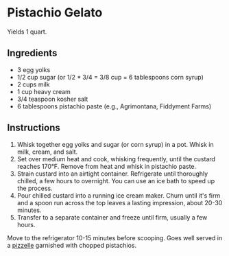 # Pistachio Gelato

Yields 1 quart.

## Ingredients

- 3 egg yolks
- 1/2 cup sugar (or 1/2 * 3/4 = 3/8 cup = 6 tablespoons corn syrup)
- 2 cups milk
- 1 cup heavy cream
- 3/4 teaspoon kosher salt
- 6 tablespoons pistachio paste (e.g., Agrimontana, Fiddyment Farms)

## Instructions

1. Whisk together egg yolks and sugar (or corn syrup) in a pot. Whisk in milk, cream, and salt.
2. Set over medium heat and cook, whisking frequently, until the custard reaches 170&deg;F. Remove from heat and whisk in pistachio paste.
3. Strain custard into an airtight container. Refrigerate until thoroughly chilled, a few hours to overnight. You can use an ice bath to speed up the process.
4. Pour chilled custard into a running ice cream maker. Churn until it's firm and a spoon run across the top leaves a lasting impression, about 20-30 minutes.
5. Transfer to a separate container and freeze until firm, usually a few hours.

Move to the refrigerator 10-15 minutes before scooping. Goes well served in a [pizzelle](pizzelles.md) garnished with chopped pistachios.
